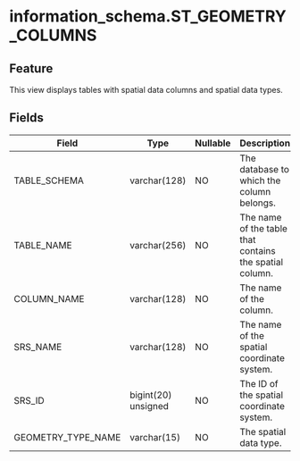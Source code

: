 # information_schema.ST_GEOMETRY_COLUMNS

## Feature

This view displays tables with spatial data columns and spatial data types. 

## Fields

| **Field** | **Type** | **Nullable** | **Description** |
| --- | --- | --- | --- |
| TABLE_SCHEMA | varchar(128) | NO | The database to which the column belongs. |
| TABLE_NAME | varchar(256) | NO | The name of the table that contains the spatial column. |
| COLUMN_NAME | varchar(128) | NO | The name of the column. |
| SRS_NAME | varchar(128) | NO | The name of the spatial coordinate system. |
| SRS_ID | bigint(20) unsigned | NO | The ID of the spatial coordinate system. |
| GEOMETRY_TYPE_NAME | varchar(15) | NO | The spatial data type. |
